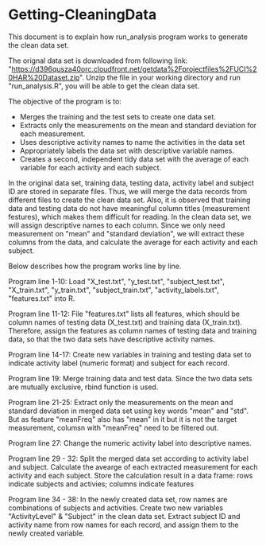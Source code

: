 Getting-CleaningData
====================

This document is to explain how run_analysis program works to generate the clean data set.

The orignal data set is downloaded from following link: "https://d396qusza40orc.cloudfront.net/getdata%2Fprojectfiles%2FUCI%20HAR%20Dataset.zip". Unzip the file in your working directory and run "run_analysis.R", you will be able to get the clean data set. 

The objective of the program is to:
* Merges the training and the test sets to create one data set.
* Extracts only the measurements on the mean and standard deviation for each measurement. 
* Uses descriptive activity names to name the activities in the data set
* Appropriately labels the data set with descriptive variable names. 
* Creates a second, independent tidy data set with the average of each variable for each activity and each subject. 

In the original data set, training data, testing data, activity label and subject ID are stored in separate files. Thus, we will merge the data records from different files to create the clean data set. Also, it is observed that training data and testing data do not have meaningful column titles (measurement festures), which makes them difficult for reading. In the clean data set, we will assign descriptive names to each column. Since we only need measurement on "mean" and "standard deviation", we will extract these columns from the data, and calculate the average for each activity and each subject.

Below describes how the program works line by line.

Program line 1-10:
Load "X_test.txt", "y_test.txt", "subject_test.txt", "X_train.txt", "y_train.txt", "subject_train.txt", "activity_labels.txt", "features.txt" into R.

Program line 11-12:
File "features.txt" lists all features, which should be column names of testing data (X_test.txt) and training data (X_train.txt). Therefore, assign the features as column names of testing data and training data, so that the two data sets have descriptive activity names.

Program line 14-17:
Create new variables in training and testing data set to indicate activity label (numeric format) and subject for each record.

Program line 19:
Merge training data and test data. Since the two data sets are mutually exclusive, rbind function is used.

Program line 21-25:
Extract only the measurements on the mean and standard deviation in merged data set using key words "mean" and "std". But as feature "meanFreq" also has "mean" in it but it is not the target measurement, columsn with "meanFreq" need to be filtered out.

Program line 27:
Change the numeric activity label into descriptive names.

Program line 29 - 32:
Split the merged data set according to activity label and subject. Calculate the avearge of each extracted measurement for each activity and each subject. Store the calculation result in a data frame: rows indicate subjects and activies; columns indicate features

Program line 34 - 38:
In the newly created data set, row names are combinations of subjects and activities. Create two new variables "ActivityLevel" & "Subject" in the clean data set. Extract subject ID and activity name from row names for each record, and assign them to the newly created variable.

